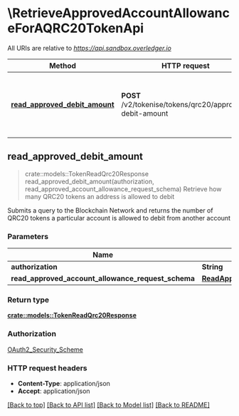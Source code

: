 # \RetrieveApprovedAccountAllowanceForAQRC20TokenApi

All URIs are relative to *https://api.sandbox.overledger.io*

Method | HTTP request | Description
------------- | ------------- | -------------
[**read_approved_debit_amount**](RetrieveApprovedAccountAllowanceForAQRC20TokenApi.md#read_approved_debit_amount) | **POST** /v2/tokenise/tokens/qrc20/approved-debit-amount | Retrieve how many QRC20 tokens an address is allowed to debit



## read_approved_debit_amount

> crate::models::TokenReadQrc20Response read_approved_debit_amount(authorization, read_approved_account_allowance_request_schema)
Retrieve how many QRC20 tokens an address is allowed to debit

Submits a query to the Blockchain Network and returns the number of QRC20 tokens a particular account is allowed to debit from another account

### Parameters


Name | Type | Description  | Required | Notes
------------- | ------------- | ------------- | ------------- | -------------
**authorization** | **String** |  | [required] |
**read_approved_account_allowance_request_schema** | [**ReadApprovedAccountAllowanceRequestSchema**](ReadApprovedAccountAllowanceRequestSchema.md) |  | [required] |

### Return type

[**crate::models::TokenReadQrc20Response**](TokenReadQRC20Response.md)

### Authorization

[OAuth2_Security_Scheme](../README.md#OAuth2_Security_Scheme)

### HTTP request headers

- **Content-Type**: application/json
- **Accept**: application/json

[[Back to top]](#) [[Back to API list]](../README.md#documentation-for-api-endpoints) [[Back to Model list]](../README.md#documentation-for-models) [[Back to README]](../README.md)

